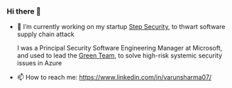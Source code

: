 ### Hi there 👋

- 🔭 I’m currently working on my startup [Step Security](https://www.stepsecurity.io), to thwart software supply chain attack
    
     I was a Principal Security Software Engineering Manager at Microsoft, and used to lead the [Green Team](https://azure.microsoft.com/en-us/blog/the-green-team-solves-high-risk-systemic-security-issues-for-azure/), to solve high-risk systemic security issues in Azure 
- 📫 How to reach me: https://www.linkedin.com/in/varunsharma07/


<!--
**varunsh-coder/varunsh-coder** is a ✨ _special_ ✨ repository because its `README.md` (this file) appears on your GitHub profile.

Here are some ideas to get you started:

- 🔭 I’m currently working on ...
- 🌱 I’m currently learning ...
- 👯 I’m looking to collaborate on ...
- 🤔 I’m looking for help with ...
- 💬 Ask me about ...
- 📫 How to reach me: ...
- 😄 Pronouns: ...
- ⚡ Fun fact: ...
-->
